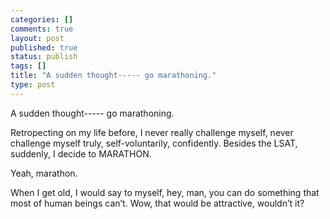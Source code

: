```yaml
--- 
categories: []
comments: true
layout: post
published: true
status: publish
tags: []
title: "A sudden thought----- go marathoning."
type: post
---
```

<div id="msgcns!3725CC0EE38B1F6!377" class="bvMsg">A sudden thought----- go marathoning.

Retropecting on my life before, I never really challenge myself, never challenge myself truly, self-voluntarily, confidently. Besides the LSAT, suddenly, I decide to MARATHON.

Yeah, marathon. 

When I get old, I would say to myself, hey, man, you can do something that most of human beings can’t. Wow, that would be attractive, wouldn’t it?</div>
